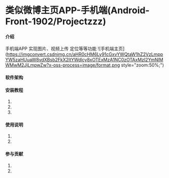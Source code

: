 # 类似微博主页APP-手机端(Android-Front-1902/Projectzzz)


#### 介绍
手机端APP 实现图片、视频上传 定位等等功能 
![手机端主页](https://imgconvert.csdnimg.cn/aHR0cHM6Ly91cGxvYWQtaW1hZ2VzLmppYW5zaHUuaW8vdXBsb2FkX2ltYWdlcy8xOTExMzA1NC0zOTAxMzI2YmNlMWMwM2JjLmpwZw?x-oss-process=image/format,png style="zoom:50%;")
 

#### 软件架构

 

#### 安装教程

1. 
2. 
3. 


#### 使用说明

1. 
2. 

#### 参与贡献

1. 
2. 

